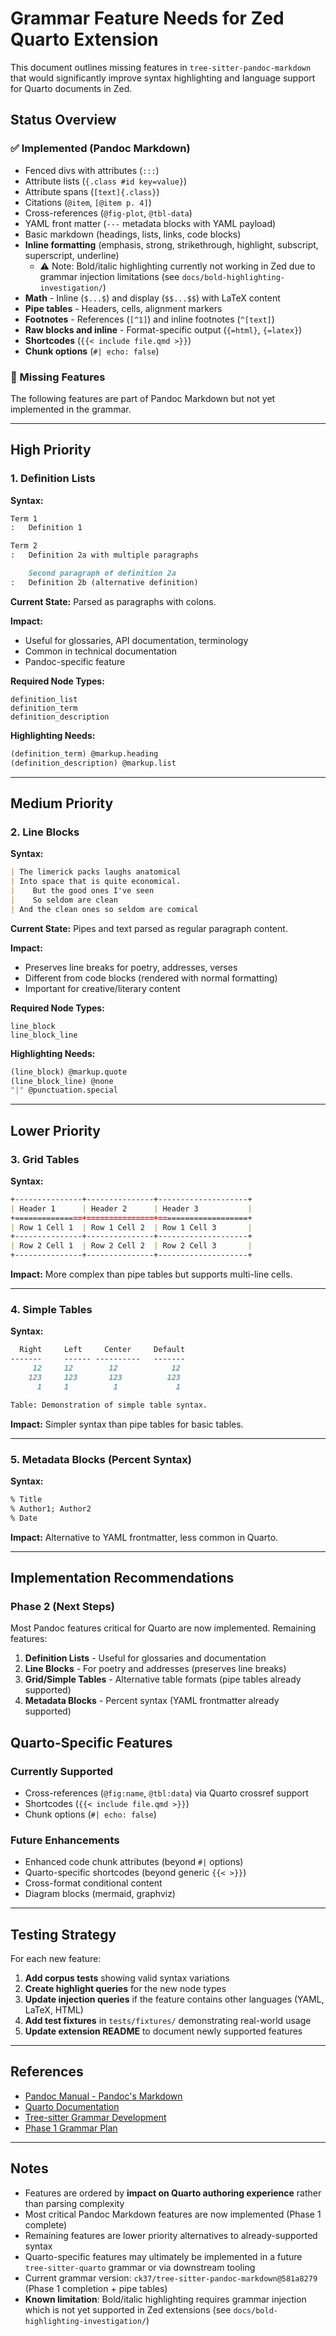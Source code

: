 # Grammar Feature Needs for Zed Quarto Extension

This document outlines missing features in `tree-sitter-pandoc-markdown` that would significantly improve syntax highlighting and language support for Quarto documents in Zed.

## Status Overview

### ✅ Implemented (Pandoc Markdown)
- Fenced divs with attributes (`:::`)
- Attribute lists (`{.class #id key=value}`)
- Attribute spans (`[text]{.class}`)
- Citations (`@item`, `[@item p. 4]`)
- Cross-references (`@fig-plot`, `@tbl-data`)
- YAML front matter (`---` metadata blocks with YAML payload)
- Basic markdown (headings, lists, links, code blocks)
- **Inline formatting** (emphasis, strong, strikethrough, highlight, subscript, superscript, underline)
  - ⚠️ Note: Bold/italic highlighting currently not working in Zed due to grammar injection limitations (see `docs/bold-highlighting-investigation/`)
- **Math** - Inline (`$...$`) and display (`$$...$$`) with LaTeX content
- **Pipe tables** - Headers, cells, alignment markers
- **Footnotes** - References (`[^1]`) and inline footnotes (`^[text]`)
- **Raw blocks and inline** - Format-specific output (`{=html}`, `{=latex}`)
- **Shortcodes** (`{{< include file.qmd >}}`)
- **Chunk options** (`#| echo: false`)

### 🔴 Missing Features

The following features are part of Pandoc Markdown but not yet implemented in the grammar.

---

## High Priority

### 1. Definition Lists

**Syntax:**
```markdown
Term 1
:   Definition 1

Term 2
:   Definition 2a with multiple paragraphs

    Second paragraph of definition 2a
:   Definition 2b (alternative definition)
```

**Current State:** Parsed as paragraphs with colons.

**Impact:**
- Useful for glossaries, API documentation, terminology
- Common in technical documentation
- Pandoc-specific feature

**Required Node Types:**
```
definition_list
definition_term
definition_description
```

**Highlighting Needs:**
```scheme
(definition_term) @markup.heading
(definition_description) @markup.list
```

---

## Medium Priority

### 2. Line Blocks

**Syntax:**
```markdown
| The limerick packs laughs anatomical
| Into space that is quite economical.
|    But the good ones I've seen
|    So seldom are clean
| And the clean ones so seldom are comical
```

**Current State:** Pipes and text parsed as regular paragraph content.

**Impact:**
- Preserves line breaks for poetry, addresses, verses
- Different from code blocks (rendered with normal formatting)
- Important for creative/literary content

**Required Node Types:**
```
line_block
line_block_line
```

**Highlighting Needs:**
```scheme
(line_block) @markup.quote
(line_block_line) @none
"|" @punctuation.special
```

---

## Lower Priority

### 3. Grid Tables

**Syntax:**
```markdown
+---------------+---------------+--------------------+
| Header 1      | Header 2      | Header 3           |
+===============+===============+====================+
| Row 1 Cell 1  | Row 1 Cell 2  | Row 1 Cell 3       |
+---------------+---------------+--------------------+
| Row 2 Cell 1  | Row 2 Cell 2  | Row 2 Cell 3       |
+---------------+---------------+--------------------+
```

**Impact:** More complex than pipe tables but supports multi-line cells.

---

### 4. Simple Tables

**Syntax:**
```markdown
  Right     Left     Center     Default
-------     ------ ----------   -------
     12     12        12            12
    123     123       123          123
      1     1          1             1

Table: Demonstration of simple table syntax.
```

**Impact:** Simpler syntax than pipe tables for basic tables.

---

### 5. Metadata Blocks (Percent Syntax)

**Syntax:**
```markdown
% Title
% Author1; Author2
% Date
```

**Impact:** Alternative to YAML frontmatter, less common in Quarto.

---

## Implementation Recommendations

### Phase 2 (Next Steps)

Most Pandoc features critical for Quarto are now implemented. Remaining features:

1. **Definition Lists** - Useful for glossaries and documentation
2. **Line Blocks** - For poetry and addresses (preserves line breaks)
3. **Grid/Simple Tables** - Alternative table formats (pipe tables already supported)
4. **Metadata Blocks** - Percent syntax (YAML frontmatter already supported)

## Quarto-Specific Features

### Currently Supported
- Cross-references (`@fig:name`, `@tbl:data`) via Quarto crossref support
- Shortcodes (`{{< include file.qmd >}}`)
- Chunk options (`#| echo: false`)

### Future Enhancements
- Enhanced code chunk attributes (beyond `#|` options)
- Quarto-specific shortcodes (beyond generic `{{< >}}`)
- Cross-format conditional content
- Diagram blocks (mermaid, graphviz)

---

## Testing Strategy

For each new feature:

1. **Add corpus tests** showing valid syntax variations
2. **Create highlight queries** for the new node types
3. **Update injection queries** if the feature contains other languages (YAML, LaTeX, HTML)
4. **Add test fixtures** in `tests/fixtures/` demonstrating real-world usage
5. **Update extension README** to document newly supported features

---

## References

- [Pandoc Manual - Pandoc's Markdown](https://pandoc.org/MANUAL.html#pandocs-markdown)
- [Quarto Documentation](https://quarto.org/docs/guide/)
- [Tree-sitter Grammar Development](https://tree-sitter.github.io/tree-sitter/creating-parsers)
- [Phase 1 Grammar Plan](https://github.com/ck37/tree-sitter-pandoc-markdown/blob/feat/phase-1-pandoc-grammar/plan.md)

---

## Notes

- Features are ordered by **impact on Quarto authoring experience** rather than parsing complexity
- Most critical Pandoc Markdown features are now implemented (Phase 1 complete)
- Remaining features are lower priority alternatives to already-supported syntax
- Quarto-specific features may ultimately be implemented in a future `tree-sitter-quarto` grammar or via downstream tooling
- Current grammar version: `ck37/tree-sitter-pandoc-markdown@581a8279` (Phase 1 completion + pipe tables)
- **Known limitation**: Bold/italic highlighting requires grammar injection which is not yet supported in Zed extensions (see `docs/bold-highlighting-investigation/`)

